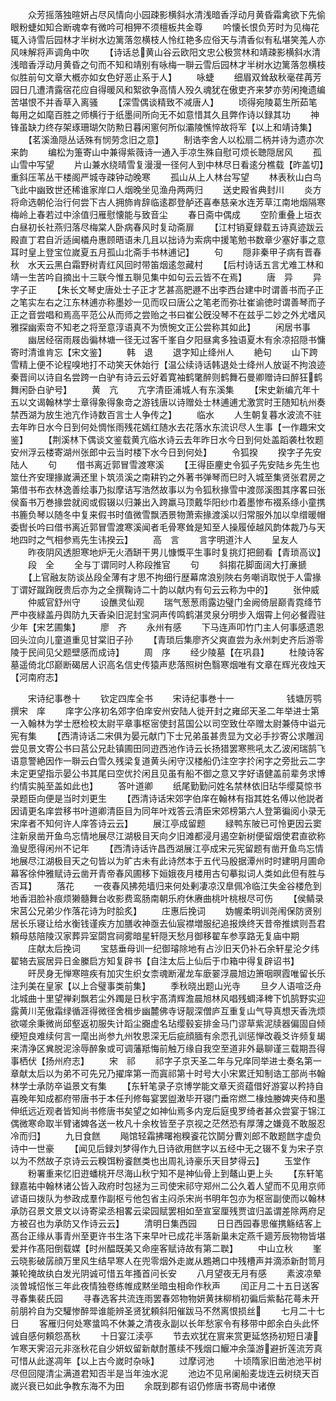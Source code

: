 <!-- { "loadSidebar": true } -->
　　众芳摇落独暄妍占尽风情向小园疎影横斜水清浅暗香浮动月黄昏霜禽欲下先偷眼粉蜨如知合断魂幸有微吟可相狎不须檀板共金尊
　　吟懐长恨负芳时为见梅花辄入诗雪后园林才半树水边篱落忽横枝人怜红艳多应俗天与清香似有私堪笑羗人亦风味解将声调角中吹
　　【诗话总黄山谷云欧阳文忠公极赏林和靖疎影横斜水清浅暗香浮动月黄昏之句而不知和靖别有咏梅一聨云雪后园林才半树水边篱落忽横枝似胜前句文章大槪亦如女色好恶止系于人】
　　咏蜨
　　细眉双耸敌秋毫荏苒芳园日几遭清露宿花应自得暖风和絮欲争高情人殁久魂犹在傲吏齐来梦亦劳闲掩遗编苦堪恨不并香草入离骚
　　【深雪偶谈精致不减唐人】
　　顷得宛陵葛生所茹笔每用之如麾百胜之师横行于纸墨间所向无不如意惜其久且弊作诗以録其功
　　神锋虽缺力终存架琢珊瑚欠防勲日暮闲窻何所似灞陵憔悴故将军【以上和靖诗集】
　　【茗溪渔隠丛话殊有悯劳念旧之意】
　　制诰李舍人以松扇二柄并诗为遗亦次来韵
　　编松为箑寄山中兼得紫薇诗一通入手凉生殊自慰可烦长聴隠居风
　　孤山雪中写望
　　片山兼水绕晴雪复漫漫一径何人到中林尽日看逺分樵载【昨盖切】重斜压苇丛干楼阁严城寺疎钟动晚寒
　　孤山从上人林台写望
　　林表秋山白鸟飞此中幽致世还稀谁家岸口人烟晚坐见渔舟两两归
　　送史殿省典封川
　　炎方将命选朝伦治行何尝下古人拥斾肯辞临逺郡登舻还喜奉慈亲水连芳草江南地烟隔寒梅岭上春若过中涂值归雁慰懐能与致音尘
　　春日斋中偶成
　　空阶重叠上垣衣白昼初长社燕归落尽梅棠人卧病春风时复动斋扉
　　【江村销夏録载五诗真迹跋云殿直丁君自沂适闽檥舟惠顾晤语未几且以拙诗为索病中援笔勉书数章少塞好事之意耳时皇上登宝位嵗夏五月孤山北斋手书林逋记】
　　句
　　隠非秦甲子病有晋春秋　水天云黑白霜野树青红风回时带笛烟逺忽藏村
　　【后村诗话五言尤难工林和靖一生苦吟自摘出十三联今惟五聨见集中如句云云皆不在焉】
　　唐　异
　　异字子正
　　【朱长文琴史唐处士子正才艺甚高肥遯不出李西台建中时谓善书而子正之笔实左右之江东林逋亦称墨妙一见而叹曰唐公之笔老而弥壮崔谕徳时谓善琴而子正之音尝唱和焉高平范公从而师之尝贻之书曰崔公旣没琴不在兹乎二妙之外尤嗜风雅探幽索竒不知老之将至意淳语真不为愤惋文正公尝称其如此】
　　闲居书事
　　幽居经宿雨屐齿徧林塘一径无过客千峯自夕阳昼禽多独语夏木有余凉招隠书慵寄时清谁肯忘【宋文鉴】
　　韩　退
　　退字知止绛州人
　　絶句
　　山下跨雪精上便不论程嗅地打不动笑天休始行【温公续诗话韩退处士绛州人放诞不拘浪迹秦晋间以诗自名尝跨一白驴有诗云云好着寛袖鹤氅醉则鹤舞石曼卿赠诗曰醉狂鹤舞闲卧白驴号】
　　黄　亢
　　亢字清臣浦城人有东溪集
　　【宋史新编亢年十五以文谒翰林学士章得象得象竒之游钱唐以诗赠处士林逋逋尤激赏时王随知杭州奏禁西湖为放生池亢作诗数百言士人争传之】
　　临水
　　人生朝复暮水波流不驻去年昨日水今日到何处惆怅雨残花嫣红随水去花落水东流识尽人生事【一作趣宋文鉴】
　　【荆溪林下偶谈文鉴载黄亢临水诗云去年昨日水今日到何处盖蹈袭杜牧题安州浮云楼寄湖州张郎中云当时楼下水今日到何处】
　　令狐揆
　　揆字子先安陆人
　　句
　　借书离近郭冒雪渡寒溪
　　【王得臣麈史令狐子先安陆乡先生也筮仕齐安理掾嵗满还里卜筑涢溪之南耕钓之外著书弹琴而巳时入城至集贤张君房之第借书布衣林逸善绘事乃拟摩诘写浩然故事以为令狐秋掾雪中渡郧溪图其序畧曰张侯畜书万巻掾尝就阅或假辍以归兼出入跨羸马顶戴华阳纱巾着墨惨布裰系绦小童携书簏负琴以随冬中复来假书时值微雪飘洒景物萧索掾渡溪以归常服外加以皁缯暖帽委辔长吟曰借书离近郭冒雪渡寒溪闻者毛骨寒耸是知至人操履倬越风韵体裁乃与天地四时之气相参焉先生讳揆云】
　　高　言
　　言字明道汴人
　　呈友人
　　昨夜阴风透胆寒地炉无火酒缾干男儿慷慨平生事时复挑灯把劒看【青琐高议】
　　段　全
　　全与丁谓同时人称段推官
　　句
　　斜搊花脚面阔大打亷搋
　　【上官融友防谈丛段全薄有才思不拘细行歴幕席浪别陜右务嘲诮取悦于人雷掾丁谓好蹴踘旣贵后亦为之全撰鞠诗二十韵以献内有句云云称为中的】
　　张仲威
　　仲威官舒州守
　　设醮灵仙观
　　瑞气葱葱雨露边璧门金阙倚层巅青霓绛节严中夜緑盖丹舆防九天香染旧泥封宝洞声传鸣鹤湛灵泉分明步入烟霄上何必餐霞驻少年【宋艺圃集】
　　廖　齐
　　永州有感
　　下马连声叩竹门主人何事感遗恩回头泣向儿童道重见甘棠旧子孙
　　【青琐后集廖齐父爽直尝为永州刺史齐后游零陵于民间见父题壁感而成诗】
　　周　序
　　经少陵墓【在巩县】
　　杜陵诗客墓遥倚北邙巅断碣居人识高名信史传猿声悲落照树色翳寒烟唯有文章在辉光夜烛天【河南府志】




　　宋诗纪事巻十
　　钦定四库全书
　　宋诗纪事巻十一　　　　　　钱塘厉鹗撰宋　庠
　　庠字公序初名郊字伯庠安州安陆人徙开封之雍邱天圣二年举进士第一入翰林为学士厯检校太尉平章事枢宻使封莒国公以司空致仕卒赠太尉兼侍中谥元宪有集
　　【西清诗话二宋俱为晏元献门下士兄弟虽甚贵显为文必手抄寄公求雕润尝见景文寄公书曰莒公兄赴镇圃田同逰西池作诗云长扬猎罢寒熊吼太乙波闲瑞鹄飞语意警絶因作一聨云白雪久残梁复道黄头闲守汉楼船仍注空字扵闲字之旁批云二字未定更望指示晏公书其尾曰空优扵闲且见虽有船不御之意又字好语健盖前辈务求博约情实肫至盖如此也】
　　答叶道卿
　　纸尾勤勤问姓名禁林依旧玷华缨莫惊书录题臣向便是当时刘更生
　　【西清诗话宋郊字伯庠在翰林有指其姓名傅以他説者因请更名庠尝移书叶道卿清臣目为同年叶戏答云清臣宋郊榜第六人登第徧阅小录无宋庠者不知何许人庠答诗云云】
　　展江亭成留题
　　緑鸭东陂已可怜更因云窦注新泉凿开鱼鸟忘情地展尽江湖极目天向夕旧滩都浸月遏空新树便留烟使君直欲称渔叟愿得闲州不记年
　　【西清诗话许昌西湖展江亭成宋元宪留题有凿开鱼鸟忘情地展尽江湖极目天之句皆以为旷古未有此诗然本于五代马殷据潭州时时建明月圃命幕客徐仲雅赋诗云凿开青帝春风圃移下姮娥夜月楼用古句摹拟词人类如此但有胜与否耳】
　　落花
　　一夜春风拂苑墙归来何处剰凄凉汉臯佩冷临江失金谷楼危到地香泪脸补痕烦獭髓舞台收影费鸾肠南朝乐府休赓曲桃叶桃根尽可伤
　　【侯鲭录宋莒公兄弟少作落花诗为时脍炙】
　　庄惠后挽词
　　妫幄柔明训尧闱保防贤别居长乐寝让给水衡钱谨疾方加膳收神亟去仙宸襟増服纪追报焕终天昔帝推嫔则吾君頼母慈陪陵汉家葬异室閟宫祠雾暗星轩隠天愁月御移翟车参享路无复庙中期
　　庄献太后挽词
　　宝慈垂母训一纪御璿除地有占沙旧天仍补石余轩星沦夕纬翟辂去宸居异日金縢启方知复辟书【自注太后上仙后于巾箱中得复辟诏书】
　　旰昃身无惮寒暄疾有加灾生织女柰魂断濯龙车廞翣浮晨旭边箫咽暝霞唯留长乐注刋美在皇家【以上合璧事类前集】
　　季秋晓出题山光寺
　　旦夕人语喧泛舟北城曲十里望禅刹飘若尘外躅是日秋宇髙清辉澹晨旭林风唱残蜩泽稗下饥鹄野实迎露黄川芜傲霜绿循涯得微径舍楫步幽麓佛寺讶靓深僧庐互重复山气导真想天香洗烦欲嗟余秉微尚邱壑返初服失计蹈尘嚻虚名玷缨毂妄排金马门谬草紫泥牍器偏固自倾绠短良难续何言一麾出尚参九州牧恩深无后疵顔腼有余恧孔训惩惮改羲爻许频复朅来清浄区兾脱泥涂辱醉象或可调藩羝悔前触万缘自我空至道非外朂聊谨三载期吾得事栖伏【扬州府志】
　　宋　祁
　　祁字子京天圣二年与兄庠同举进士奏名第一章献太后以为弟不可先兄乃擢庠第一而寘祁第十时号大小宋累迁知制诰工部尚书翰林学士承防卒谥景文有集
　　【东轩笔录子京博学能文章天资蕴借好游宴以矜持自喜晚年知成都府带唐书于本任刋修每宴罢盥潄毕开寝门垂帘燃二椽烛媵婢夹侍和墨伸纸远近观者皆知尚书修唐书矣望之如神仙焉多内宠后庭曵罗绮者甚众尝宴于锦江偶微寒命取半臂诸婢各送一枚凡十余枚皆至子京视之茫然恐有厚薄之嫌竟不敢服忍冷而归】
　　九日食餻
　　飚馆轻霜拂曙袍糗餈花饮鬬分曹刘郎不敢题餻字虚负诗中一世豪
　　【闻见后録刘梦得作九日诗欲用餻字以五经中无之辍不复为宋子京以为不然故子京诗云云糗饵粉餈餻类也出周礼诗豪乐天目梦得云】
　　玉堂作
　　粉署重来忆旧逰蟠桃开尽海山秋宁知不是神仙骨上到鼇山更上头
　　【东轩笔録嘉祐中翰林诸公皆入政府时包拯为三司使宋祁守郑州二公久着人望而不见用京师谚语曰拨队为参政成羣作副枢亏他包省主闷杀宋尚书明年包亦为枢宻副使而以翰林承防召景文景文以诗寄梁丞相畧云梁园赋罢相如至宣室厘残贾谊归盖谓差除两府足方被召也为承防又作诗云云】
　　清明日集西园
　　日日西园春思催携觞结客上髙台正缘从事青州至更许书生洛下来早叶已成花半落新巢未定燕千廽芳辰物物皆堪爱并作髙阳倒载媒【时州醖既美又命座客赋诗故有第二聫】
　　中山立秋
　　峯云晓影破孱顔万里风生结早寒人在兜零烟外走嵗从鶗鴂口中残槽声并滴添新酎笥月兼轮掩故纨白发光阴诚可惜五年搔首问长安
　　八月望夜无月有感
　　素波凉晕淡曽城怊怅三年此夜情独卷练帷成黙坐暗虫相命作秋声
　　闰正月二十五日送客寻春集裴氏园
　　寻春选客共流连雨罢春郊物物妍黄抹柳梢初徧后紫黏花蕚未开前朋衿自为交驩惨醉斝谁能辨圣贤犹頼斜阳催跋马不然离恨损丝
　　七月二十七日
　　客雁归何处寒螀鸣不休兼之清夜永副以长年愁家令有移带中郎余白头此怀诚自感何頼怨髙秋
　　十日宴江渎亭
　　节去欢犹在賔来赏更延悠扬初短日凄乍寒天霁沼元非涨秋花自少妍蚁留新献酎蕙续不残烟口鰋冲余藻游避折莲流芳真可惜从此遂凋年【以上古今嵗时杂咏】
　　过摩诃池
　　十顷隋家旧凿池池平树尽但回隄清尘满道君知否半是当年浊水泥
　　池边不见帛阑船麦垅连云树绕天百嵗兴衰已如此争教东海不为田
　　余既到郡有诏仍修唐书寄局中诸僚
